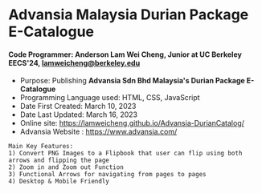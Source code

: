 # Advansia Malaysia Durian Package E-Catalogue

#### Code Programmer: Anderson Lam Wei Cheng, Junior at UC Berkeley EECS'24, lamweicheng@berkeley.edu

- Purpose: Publishing **Advansia Sdn Bhd Malaysia's Durian Package E-Catalogue**
- Programming Language used: HTML, CSS, JavaScript
- Date First Created: March 10, 2023 
- Date Last Updated: March 16, 2023
- Online site: https://lamweicheng.github.io/Advansia-DurianCatalog/
- Advansia Website : https://www.advansia.com/


~~~
Main Key Features:
1) Convert PNG Images to a Flipbook that user can flip using both arrows and flipping the page 
2) Zoom in and Zoom out Function
3) Functional Arrows for navigating from pages to pages
4) Desktop & Mobile Friendly 
~~~
